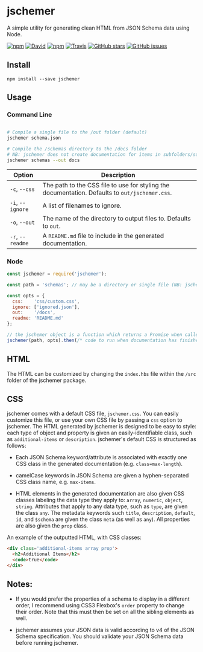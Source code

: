# jschemer
A simple utility for generating clean HTML from JSON Schema data using Node.

[![npm](https://img.shields.io/npm/v/jschemer.svg)](https://www.npmjs.com/package/jschemer)
[![David](https://img.shields.io/david/dwhieb/jschemer.svg)](https://www.npmjs.com/package/jschemer)
[![npm](https://img.shields.io/npm/dt/jschemer.svg)](https://www.npmjs.com/package/jschemer)
[![Travis](https://img.shields.io/travis/dwhieb/jschemer.svg)](https://travis-ci.org/dwhieb/jschemer)
[![GitHub stars](https://img.shields.io/github/stars/dwhieb/jschemer.svg?style=social&label=Star)](https://github.com/dwhieb/jschemer/)
[![GitHub issues](https://img.shields.io/github/issues/dwhieb/jschemer.svg)](https://github.com/dwhieb/jschemer/issues)

## Install
`npm install --save jschemer`

## Usage

### Command Line
```sh

# Compile a single file to the /out folder (default)
jschemer schema.json

# Compile the /schemas directory to the /docs folder
# NB: jschemer does not create documentation for items in subfolders/subdirectories
jschemer schemas --out docs
```

Option             | Description
------------------ | -----------
`-c`, `--css`      | The path to the CSS file to use for styling the documentation. Defaults to `out/jschemer.css`.
`-i`, `--ignore`   | A list of filenames to ignore.
`-o`, `--out`      | The name of the directory to output files to. Defaults to `out`.
`-r`, `--readme`   | A `README.md` file to include in the generated documentation.

### Node
```js
const jschemer = require('jschemer');

const path = 'schemas'; // may be a directory or single file (NB: jschemer does not create documentation for items in subfolders/subdirectories)

const opts = {
  css:    'css/custom.css',
  ignore: ['ignored.json'],
  out:    '/docs',
  readme: 'README.md'
};

// the jschemer object is a function which returns a Promise when called
jschemer(path, opts).then(/* code to run when documentation has finished generating */)
```

## HTML
The HTML can be customized by changing the `index.hbs` file within the `/src` folder of the jschemer package.

## CSS
jschemer comes with a default CSS file, `jschemer.css`. You can easily customize this file, or use your own CSS file by passing a `css` option to jschemer. The HTML generated by jschemer is designed to be easy to style: each type of object and property is given an easily-identifiable class, such as `additional-items` or `description`. jschemer's default CSS is structured as follows:

* Each JSON Schema keyword/attribute is associated with exactly one CSS class in the generated documentation (e.g. `class=max-length`).

* camelCase keywords in JSON Schema are given a hyphen-separated CSS class name, e.g. `max-items`.

* HTML elements in the generated documentation are also given CSS classes labeling the data type they apply to: `array`, `numeric`, `object`, `string`. Attributes that apply to any data type, such as `type`, are given the class `any`. The metadata keywords such `title`, `description`, `default`, `id`, and `$schema` are given the class `meta` (as well as `any`). All properties are also given the `prop` class.

An example of the outputted HTML, with CSS classes:
```html
<div class='additional-items array prop'>
  <h2>Additional Items</h2>
  <code>true</code>
</div>
```

## Notes:

* If you would prefer the properties of a schema to display in a different order, I recommend using CSS3 Flexbox's `order` property to change their order. Note that this must then be set on all the sibling elements as well.

* jschemer assumes your JSON data is valid according to v4 of the JSON Schema specification. You should validate your JSON Schema data before running jschemer.
